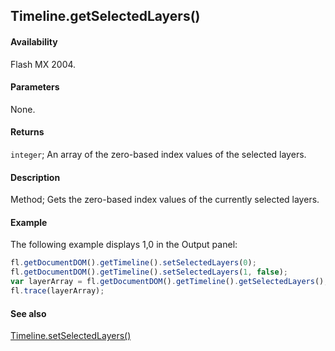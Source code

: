 ## Timeline.getSelectedLayers()

#### Availability

Flash MX 2004.

#### Parameters

None.

#### Returns

`integer`; An array of the zero-based index values of the selected layers.

#### Description

Method; Gets the zero-based index values of the currently selected layers.

#### Example

The following example displays 1,0 in the Output panel:

```javascript
fl.getDocumentDOM().getTimeline().setSelectedLayers(0);
fl.getDocumentDOM().getTimeline().setSelectedLayers(1, false);
var layerArray = fl.getDocumentDOM().getTimeline().getSelectedLayers();
fl.trace(layerArray);
```

#### See also

[Timeline.setSelectedLayers()](../Timeline_object/Timeline47.md)
